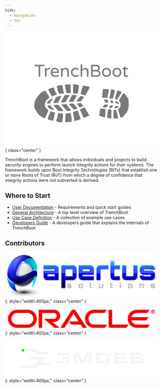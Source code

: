 ```yaml
---
hide:
  - navigation
  - toc
---
```


![](img/logo.svg){ class="center" }

TrenchBoot is a framework that allows individuals and projects to build
security engines to perform launch integrity actions for their systems. The
framework builds upon Boot Integrity Technologies (BITs) that establish one or
more Roots of Trust (RoT) from which a degree of confidence that integrity
actions were not subverted is derived.

## Where to Start

* [User Documentation](user-docs/index.md) - Requirements and quick start guides
* [General Architecture](theory/Architecture.md) - A top level overview of
  TrenchBoot
* [Use Case Definition](theory/UseCases.md) - A collection of example use cases
* [Developers Guide](dev-docs/DevelopersGuide.md) - A developers guide that
  explains the internals of TrenchBoot

## Contributors

![Apertus Solutions](assets/apertus_logo.svg){: style="width:400px;" class="center" }

![Oracle](assets/oracle_logo.svg){: style="width:400px;" class="center" }

![3mdeb Embedded System Consulting](assets/3mdeb_logo.svg){: style="width:400px;" class="center"  }

